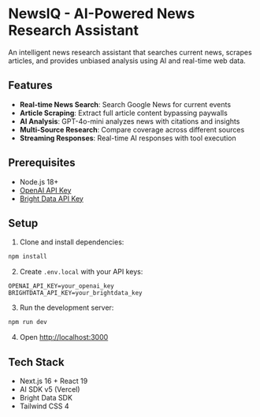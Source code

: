 # NewsIQ - AI-Powered News Research Assistant

An intelligent news research assistant that searches current news, scrapes articles, and provides unbiased analysis using AI and real-time web data.

## Features

- **Real-time News Search**: Search Google News for current events
- **Article Scraping**: Extract full article content bypassing paywalls
- **AI Analysis**: GPT-4o-mini analyzes news with citations and insights
- **Multi-Source Research**: Compare coverage across different sources
- **Streaming Responses**: Real-time AI responses with tool execution

## Prerequisites

- Node.js 18+
- [OpenAI API Key](https://platform.openai.com/api-keys)
- [Bright Data API Key](https://brightdata.com/)

## Setup

1. Clone and install dependencies:
```bash
npm install
```

2. Create `.env.local` with your API keys:
```env
OPENAI_API_KEY=your_openai_key
BRIGHTDATA_API_KEY=your_brightdata_key
```

3. Run the development server:
```bash
npm run dev
```

4. Open [http://localhost:3000](http://localhost:3000)

## Tech Stack

- Next.js 16 + React 19
- AI SDK v5 (Vercel)
- Bright Data SDK
- Tailwind CSS 4
